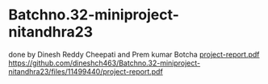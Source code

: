 # Batchno.32-miniproject-nitandhra23
  done by Dinesh Reddy Cheepati and Prem kumar Botcha
[project-report.pdf](https://github.com/dineshch463/Batchno.32-miniproject-nitandhra23/files/11499440/project-report.pdf)
https://github.com/dineshch463/Batchno.32-miniproject-nitandhra23/files/11499440/project-report.pdf
